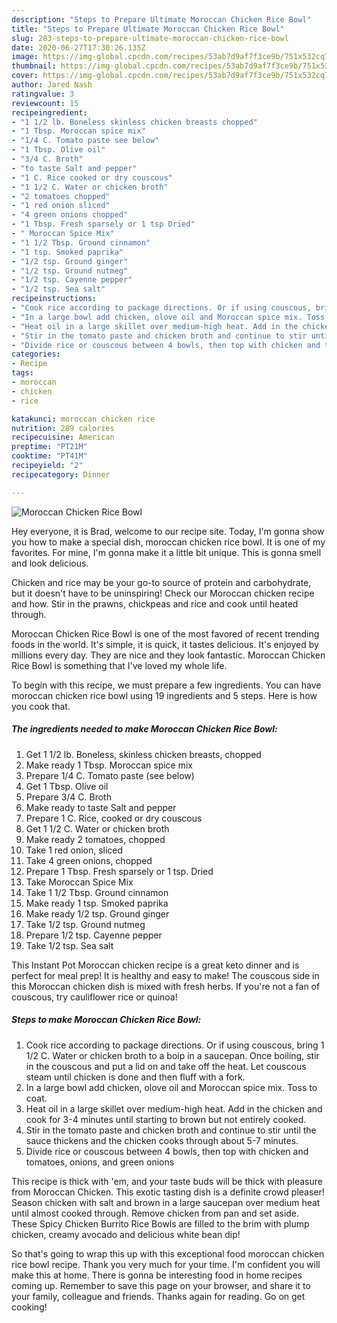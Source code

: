 ```yaml
---
description: "Steps to Prepare Ultimate Moroccan Chicken Rice Bowl"
title: "Steps to Prepare Ultimate Moroccan Chicken Rice Bowl"
slug: 283-steps-to-prepare-ultimate-moroccan-chicken-rice-bowl
date: 2020-06-27T17:30:26.135Z
image: https://img-global.cpcdn.com/recipes/53ab7d9af7f3ce9b/751x532cq70/moroccan-chicken-rice-bowl-recipe-main-photo.jpg
thumbnail: https://img-global.cpcdn.com/recipes/53ab7d9af7f3ce9b/751x532cq70/moroccan-chicken-rice-bowl-recipe-main-photo.jpg
cover: https://img-global.cpcdn.com/recipes/53ab7d9af7f3ce9b/751x532cq70/moroccan-chicken-rice-bowl-recipe-main-photo.jpg
author: Jared Nash
ratingvalue: 3
reviewcount: 15
recipeingredient:
- "1 1/2 lb. Boneless skinless chicken breasts chopped"
- "1 Tbsp. Moroccan spice mix"
- "1/4 C. Tomato paste see below"
- "1 Tbsp. Olive oil"
- "3/4 C. Broth"
- "to taste Salt and pepper"
- "1 C. Rice cooked or dry couscous"
- "1 1/2 C. Water or chicken broth"
- "2 tomatoes chopped"
- "1 red onion sliced"
- "4 green onions chopped"
- "1 Tbsp. Fresh sparsely or 1 tsp Dried"
- " Moroccan Spice Mix"
- "1 1/2 Tbsp. Ground cinnamon"
- "1 tsp. Smoked paprika"
- "1/2 tsp. Ground ginger"
- "1/2 tsp. Ground nutmeg"
- "1/2 tsp. Cayenne pepper"
- "1/2 tsp. Sea salt"
recipeinstructions:
- "Cook rice according to package directions. Or if using couscous, bring 1 1/2 C. Water or chicken broth to a boip in a saucepan. Once boiling, stir in the couscous and put a lid on and take off the heat. Let couscous steam until chicken is done and then fluff with a fork."
- "In a large bowl add chicken, olove oil and Moroccan spice mix. Toss to coat."
- "Heat oil in a large skillet over medium-high heat. Add in the chicken and cook for 3-4 minutes until starting to brown but not entirely cooked."
- "Stir in the tomato paste and chicken broth and continue to stir until the sauce thickens and the chicken cooks through about 5-7 minutes."
- "Divide rice or couscous between 4 bowls, then top with chicken and tomatoes, onions, and green onions"
categories:
- Recipe
tags:
- moroccan
- chicken
- rice

katakunci: moroccan chicken rice 
nutrition: 289 calories
recipecuisine: American
preptime: "PT21M"
cooktime: "PT41M"
recipeyield: "2"
recipecategory: Dinner

---
```



![Moroccan Chicken Rice Bowl](https://img-global.cpcdn.com/recipes/53ab7d9af7f3ce9b/751x532cq70/moroccan-chicken-rice-bowl-recipe-main-photo.jpg)

Hey everyone, it is Brad, welcome to our recipe site. Today, I'm gonna show you how to make a special dish, moroccan chicken rice bowl. It is one of my favorites. For mine, I'm gonna make it a little bit unique. This is gonna smell and look delicious.

Chicken and rice may be your go-to source of protein and carbohydrate, but it doesn&#39;t have to be uninspiring! Check our Moroccan chicken recipe and how. Stir in the prawns, chickpeas and rice and cook until heated through.

Moroccan Chicken Rice Bowl is one of the most favored of recent trending foods in the world. It's simple, it is quick, it tastes delicious. It's enjoyed by millions every day. They are nice and they look fantastic. Moroccan Chicken Rice Bowl is something that I've loved my whole life.


To begin with this recipe, we must prepare a few ingredients. You can have moroccan chicken rice bowl using 19 ingredients and 5 steps. Here is how you cook that.

<!--inarticleads1-->

##### The ingredients needed to make Moroccan Chicken Rice Bowl:

1. Get 1 1/2 lb. Boneless, skinless chicken breasts, chopped
1. Make ready 1 Tbsp. Moroccan spice mix
1. Prepare 1/4 C. Tomato paste (see below)
1. Get 1 Tbsp. Olive oil
1. Prepare 3/4 C. Broth
1. Make ready to taste Salt and pepper
1. Prepare 1 C. Rice, cooked or dry couscous
1. Get 1 1/2 C. Water or chicken broth
1. Make ready 2 tomatoes, chopped
1. Take 1 red onion, sliced
1. Take 4 green onions, chopped
1. Prepare 1 Tbsp. Fresh sparsely or 1 tsp. Dried
1. Take  Moroccan Spice Mix
1. Take 1 1/2 Tbsp. Ground cinnamon
1. Make ready 1 tsp. Smoked paprika
1. Make ready 1/2 tsp. Ground ginger
1. Take 1/2 tsp. Ground nutmeg
1. Prepare 1/2 tsp. Cayenne pepper
1. Take 1/2 tsp. Sea salt


This Instant Pot Moroccan chicken recipe is a great keto dinner and is perfect for meal prep! It is healthy and easy to make! The couscous side in this Moroccan chicken dish is mixed with fresh herbs. If you&#39;re not a fan of couscous, try cauliflower rice or quinoa! 

<!--inarticleads2-->

##### Steps to make Moroccan Chicken Rice Bowl:

1. Cook rice according to package directions. Or if using couscous, bring 1 1/2 C. Water or chicken broth to a boip in a saucepan. Once boiling, stir in the couscous and put a lid on and take off the heat. Let couscous steam until chicken is done and then fluff with a fork.
1. In a large bowl add chicken, olove oil and Moroccan spice mix. Toss to coat.
1. Heat oil in a large skillet over medium-high heat. Add in the chicken and cook for 3-4 minutes until starting to brown but not entirely cooked.
1. Stir in the tomato paste and chicken broth and continue to stir until the sauce thickens and the chicken cooks through about 5-7 minutes.
1. Divide rice or couscous between 4 bowls, then top with chicken and tomatoes, onions, and green onions


This recipe is thick with &#39;em, and your taste buds will be thick with pleasure from Moroccan Chicken. This exotic tasting dish is a definite crowd pleaser! Season chicken with salt and brown in a large saucepan over medium heat until almost cooked through. Remove chicken from pan and set aside. These Spicy Chicken Burrito Rice Bowls are filled to the brim with plump chicken, creamy avocado and delicious white bean dip! 

So that's going to wrap this up with this exceptional food moroccan chicken rice bowl recipe. Thank you very much for your time. I'm confident you will make this at home. There is gonna be interesting food in home recipes coming up. Remember to save this page on your browser, and share it to your family, colleague and friends. Thanks again for reading. Go on get cooking!
